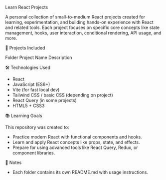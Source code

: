Learn React Projects

A personal collection of small-to-medium React projects created for learning, experimentation, and building hands-on experience with React and related tools. Each project focuses on specific core concepts like state management, hooks, user interaction, conditional rendering, API usage, and more.

📁 Projects Included

Folder Project Name Description

🛠 Technologies Used

- React
- JavaScript (ES6+)
- Vite (for fast local dev)
- Tailwind CSS / basic CSS (depending on project)
- React Query (in some projects)
- HTML5 + CSS3

📚 Learning Goals

This repository was created to:

- Practice modern React with functional components and hooks.
- Learn and apply React concepts like props, state, and effects.
- Prepare for using advanced tools like React Query, Redux, or component libraries.

📌 Notes

- Each folder contains its own README.md with usage instructions.
